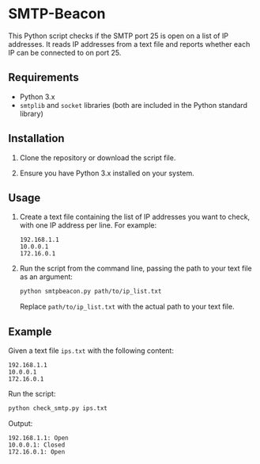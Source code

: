 # SMTP-Beacon

This Python script checks if the SMTP port 25 is open on a list of IP addresses. It reads IP addresses from a text file and reports whether each IP can be connected to on port 25.

## Requirements

- Python 3.x
- `smtplib` and `socket` libraries (both are included in the Python standard library)

## Installation

1. Clone the repository or download the script file.

2. Ensure you have Python 3.x installed on your system.

## Usage

1. Create a text file containing the list of IP addresses you want to check, with one IP address per line. For example:

    ```
    192.168.1.1
    10.0.0.1
    172.16.0.1
    ```

2. Run the script from the command line, passing the path to your text file as an argument:

    ```sh
    python smtpbeacon.py path/to/ip_list.txt
    ```

    Replace `path/to/ip_list.txt` with the actual path to your text file.

## Example

Given a text file `ips.txt` with the following content:

```
192.168.1.1
10.0.0.1
172.16.0.1
```


Run the script:

```sh
python check_smtp.py ips.txt
```

Output:

```
192.168.1.1: Open
10.0.0.1: Closed
172.16.0.1: Open
```


